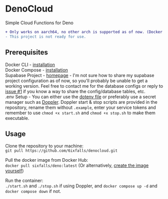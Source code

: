 # DenoCloud
Simple Cloud Functions for Deno<br>
```diff
+ Only works on aarch64, no other arch is supported as of now. (Docker image, todo to fix)
- This project is not ready for use.
```

## Prerequisites
Docker CLI - [installation](https://docs.docker.com/engine/install/)<br>
Docker Compose - [installation](https://docs.docker.com/compose/install/)<br>
Supabase Project - [homepage](https://supabase.io/) - I'm not sure how to share my supabase project configuration as of now, so you'll probably be unable to get a working version. Feel free to contact me for the database configs or reply to [issue #1](https://github.com/6ixfalls/denocloud/issues/1) if you know a way to share the config/database tables, etc.<br>
.env Setup - You can either use the [dotenv file](https://github.com/6ixfalls/denocloud/blob/main/.env.example) or preferably use a secret manager such as [Doppler](https://www.doppler.com/). Doppler start & stop scripts are provided in the repository, rename them without `.example`, enter your service tokens and remember to use `chmod +x start.sh` and `chmod +x stop.sh` to make them executable.<br>

## Usage
Clone the repository to your machine:<br>
`git pull https://github.com/6ixfalls/denocloud.git`<br>

Pull the docker image from Docker Hub:<br>
`docker pull sixfalls/deno:latest` (Or alternatively, [create the image yourself](https://hub.docker.com/r/sixfalls/deno))<br>

Run the container:<br>
`./start.sh` and `./stop.sh` if using Doppler, and `docker compose up -d` and `docker compose down` if not.
